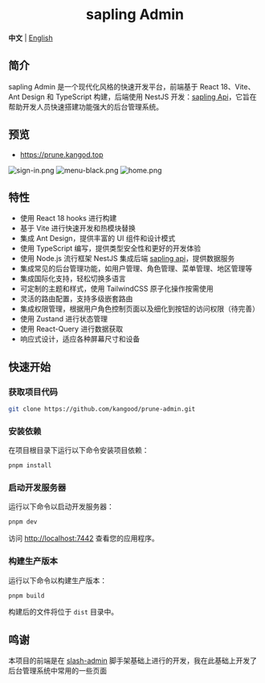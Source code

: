 <div align="center"> 
<br> 
<h1> sapling Admin </h1>
</div>

**中文** | [English](./README.en-US.md)

## 简介

sapling Admin 是一个现代化风格的快速开发平台，前端基于 React 18、Vite、Ant Design 和 TypeScript 构建，后端使用 NestJS 开发：[sapling Api](https://github.com/kangood/prune-api)，它旨在帮助开发人员快速搭建功能强大的后台管理系统。

## 预览
+ https://prune.kangod.top

![sign-in.png](https://raw.githubusercontent.com/kangood/prune-admin/main/src/assets/sign-in.png)
![menu-black.png](https://raw.githubusercontent.com/kangood/prune-admin/main/src/assets/menu-black.png)
![home.png](https://raw.githubusercontent.com/kangood/prune-admin/main/src/assets/home.png)

## 特性

- 使用 React 18 hooks 进行构建
- 基于 Vite 进行快速开发和热模块替换
- 集成 Ant Design，提供丰富的 UI 组件和设计模式
- 使用 TypeScript 编写，提供类型安全性和更好的开发体验
- 使用 Node.js 流行框架 NestJS 集成后端 [sapling api](https://github.com/kangood/prune-api)，提供数据服务
- 集成常见的后台管理功能，如用户管理、角色管理、菜单管理、地区管理等
- 集成国际化支持，轻松切换多语言
- 可定制的主题和样式，使用 TailwindCSS 原子化操作按需使用
- 灵活的路由配置，支持多级嵌套路由
- 集成权限管理，根据用户角色控制页面以及细化到按钮的访问权限（待完善）
- 使用 Zustand 进行状态管理
- 使用 React-Query 进行数据获取
- 响应式设计，适应各种屏幕尺寸和设备

## 快速开始

### 获取项目代码

```bash
git clone https://github.com/kangood/prune-admin.git
```

### 安装依赖

在项目根目录下运行以下命令安装项目依赖：

```bash
pnpm install
```

### 启动开发服务器

运行以下命令以启动开发服务器：

```bash
pnpm dev
```

访问 [http://localhost:7442](http://localhost:7442) 查看您的应用程序。

### 构建生产版本

运行以下命令以构建生产版本：

```bash
pnpm build
```

构建后的文件将位于 `dist` 目录中。

## 鸣谢

本项目的前端是在 [slash-admin](https://github.com/d3george/slash-admin) 脚手架基础上进行的开发，我在此基础上开发了后台管理系统中常用的一些页面
